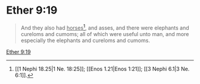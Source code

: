 # Ether 9:19

> And they also had <u>horses</u>[^a], and asses, and there were elephants and cureloms and cumoms; all of which were useful unto man, and more especially the elephants and cureloms and cumoms.

[Ether 9:19](https://www.churchofjesuschrist.org/study/scriptures/bofm/ether/9?lang=eng&id=p19#p19)


[^a]: [[1 Nephi 18.25|1 Ne. 18:25]]; [[Enos 1.21|Enos 1:21]]; [[3 Nephi 6.1|3 Ne. 6:1]].  
